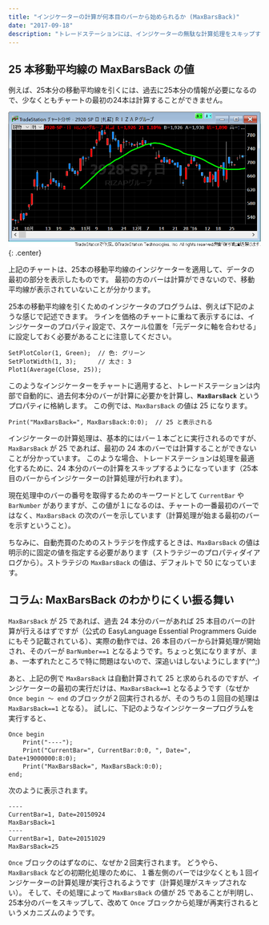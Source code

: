 ```yaml
---
title: "インジケーターの計算が何本目のバーから始められるか (MaxBarsBack)"
date: "2017-09-18"
description: "トレードステーションには、インジケーターの無駄な計算処理をスキップするために、MaxBarsBack という仕組みが搭載されています。"
---
```


25 本移動平均線の MaxBarsBack の値
----

例えば、25本分の移動平均線を引くには、過去に25本分の情報が必要になるので、少なくともチャートの最初の24本は計算することができません。

![max-bars-back.png](./max-bars-back.png){: .center}

上記のチャートは、25本の移動平均線のインジケーターを適用して、データの最初の部分を表示したものです。
最初の方のバーは計算ができないので、移動平均線が表示されていないことが分かります。

25本の移動平均線を引くためのインジケータのプログラムは、例えば下記のような感じで記述できます。
ラインを価格のチャートに重ねて表示するには、インジケーターのプロパティ設定で、スケール位置を「元データに軸を合わせる」に設定しておく必要があることに注意してください。

~~~
SetPlotColor(1, Green);  // 色: グリーン
SetPlotWidth(1, 3);      // 太さ: 3
Plot1(Average(Close, 25));
~~~

このようなインジケーターをチャートに適用すると、トレードステーションは内部で自動的に、過去何本分のバーが計算に必要かを計算し、**`MaxBarsBack`** というプロパティに格納します。
この例では、`MaxBarsBack` の値は 25 になります。

~~~
Print("MaxBarsBack=", MaxBarsBack:0:0);  // 25 と表示される
~~~

インジケーターの計算処理は、基本的にはバー１本ごとに実行されるのですが、`MaxBarsBack` が 25 であれば、最初の 24 本のバーでは計算することができないことが分かっています。
このような場合、トレードステーションは処理を最適化するために、24 本分のバーの計算をスキップするようになっています（25本目のバーからインジケーターの計算処理が行われます）。

現在処理中のバーの番号を取得するためのキーワードとして `CurrentBar` や `BarNumber` がありますが、この値が１になるのは、チャートの一番最初のバーではなく、`MaxBarsBack` の次のバーを示しています（計算処理が始まる最初のバーを示すということ）。

ちなみに、自動売買のためのストラテジを作成するときは、`MaxBarsBack` の値は明示的に固定の値を指定する必要があります（ストラテジーのプロパティダイアログから）。ストラテジの `MaxBarsBack` の値は、デフォルトで 50 になっています。


コラム: MaxBarsBack のわかりにくい振る舞い
----

`MaxBarsBack` が 25 であれば、過去 24 本分のバーがあれば 25 本目のバーの計算が行えるはずですが（公式の EasyLanguage Essential Programmers Guide にもそう記載されている）、実際の動作では、26 本目のバーから計算処理が開始され、そのバーが `BarNumber==1` となるようです。ちょっと気になりますが、まぁ、一本ずれたところで特に問題はないので、深追いはしないようにします(^^;)

あと、上記の例で `MaxBarsBack` は自動計算されて 25 と求められるのですが、インジケーターの最初の実行だけは、`MaxBarsBack==1` となるようです（なぜか `Once begin ～ end` のブロックが２回実行されるが、そのうちの１回目の処理は `MaxBarsBack==1` となる）。
試しに、下記のようなインジケータープログラムを実行すると、

~~~
Once begin
    Print("----");
    Print("CurrentBar=", CurrentBar:0:0, ", Date=", Date+19000000:8:0);
    Print("MaxBarsBack=", MaxBarsBack:0:0);
end;
~~~

次のように表示されます。

~~~
----
CurrentBar=1, Date=20150924
MaxBarsBack=1
----
CurrentBar=1, Date=20151029
MaxBarsBack=25
~~~

`Once` ブロックのはずなのに、なぜか２回実行されます。
どうやら、`MaxBarsBack` などの初期化処理のために、１番左側のバーでは少なくとも１回インジケーターの計算処理が実行されるようです（計算処理がスキップされない）。
そして、その処理によって `MaxBarsBack` の値が 25 であることが判明し、25本分のバーをスキップして、改めて `Once` ブロックから処理が再実行されるというメカニズムのようです。

